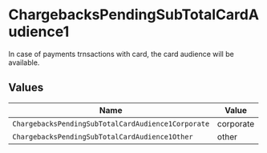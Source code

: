 # ChargebacksPendingSubTotalCardAudience1

In case of payments trnsactions with card, the card audience will be available.


## Values

| Name                                               | Value                                              |
| -------------------------------------------------- | -------------------------------------------------- |
| `ChargebacksPendingSubTotalCardAudience1Corporate` | corporate                                          |
| `ChargebacksPendingSubTotalCardAudience1Other`     | other                                              |